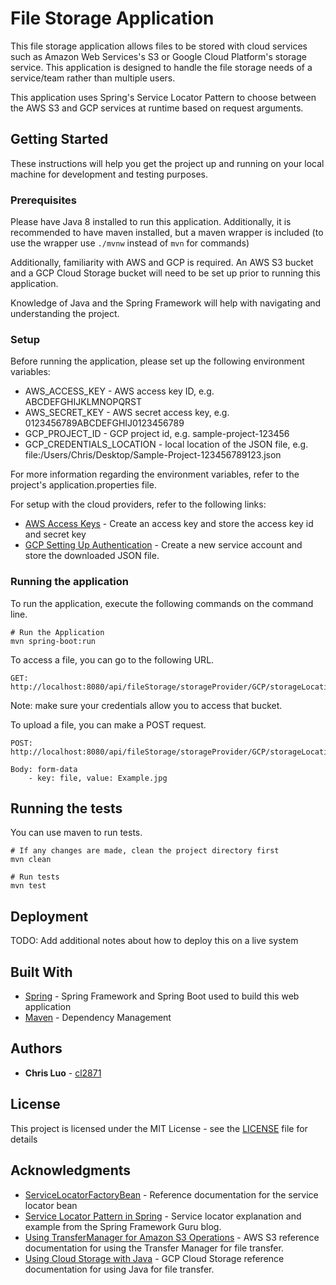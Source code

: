 # File Storage Application

This file storage application allows files to be stored with cloud services such as Amazon Web Services's S3 or Google Cloud Platform's storage service. This application is designed to handle the file storage needs of a service/team rather than multiple users.

This application uses Spring's Service Locator Pattern to choose between the AWS S3 and GCP services at runtime based on request arguments.


## Getting Started

These instructions will help you get the project up and running on your local machine for development and testing purposes.


### Prerequisites

Please have Java 8 installed to run this application. Additionally, it is recommended to have maven installed, but a maven wrapper is included (to use the wrapper use `./mvnw` instead of `mvn` for commands)

Additionally, familiarity with AWS and GCP is required. An AWS S3 bucket and a GCP Cloud Storage bucket will need to be set up prior to running this application.

Knowledge of Java and the Spring Framework will help with navigating and understanding the project.


### Setup

Before running the application, please set up the following environment variables:
* AWS_ACCESS_KEY - AWS access key ID, e.g. ABCDEFGHIJKLMNOPQRST
* AWS_SECRET_KEY - AWS secret access key, e.g. 0123456789ABCDEFGHIJ0123456789
* GCP_PROJECT_ID - GCP project id, e.g. sample-project-123456
* GCP_CREDENTIALS_LOCATION - local location of the JSON file, e.g. file:/Users/Chris/Desktop/Sample-Project-123456789123.json

For more information regarding the environment variables, refer to the project's application.properties file.

For setup with the cloud providers, refer to the following links:
* [AWS Access Keys](https://docs.aws.amazon.com/IAM/latest/UserGuide/id_credentials_access-keys.html) - Create an access key and store the access key id and secret key
* [GCP Setting Up Authentication](https://cloud.google.com/storage/docs/reference/libraries#setting_up_authentication) - Create a new service account and store the downloaded JSON file.


### Running the application

To run the application, execute the following commands on the command line.

```
# Run the Application
mvn spring-boot:run
```

To access a file, you can go to the following URL.
```
GET: http://localhost:8080/api/fileStorage/storageProvider/GCP/storageLocation/my_test_bucket/fileName/Example.jpg
```
Note: make sure your credentials allow you to access that bucket.

To upload a file, you can make a POST request.
```
POST: http://localhost:8080/api/fileStorage/storageProvider/GCP/storageLocation/sc_test_bucket

Body: form-data
	- key: file, value: Example.jpg
```


## Running the tests

You can use maven to run tests.

```
# If any changes are made, clean the project directory first
mvn clean

# Run tests
mvn test
```


## Deployment

TODO: Add additional notes about how to deploy this on a live system


## Built With

* [Spring](https://spring.io/) - Spring Framework and Spring Boot used to build this web application
* [Maven](https://maven.apache.org/) - Dependency Management


## Authors

* **Chris Luo** - [cl2871](https://github.com/cl2871)


## License

This project is licensed under the MIT License - see the [LICENSE](LICENSE) file for details


## Acknowledgments

* [ServiceLocatorFactoryBean](https://docs.spring.io/spring-framework/docs/current/javadoc-api/org/springframework/beans/factory/config/ServiceLocatorFactoryBean.html) - Reference documentation for the service locator bean
* [Service Locator Pattern in Spring](https://springframework.guru/service-locator-pattern-in-spring/) - Service locator explanation and example from the Spring Framework Guru blog.
* [Using TransferManager for Amazon S3 Operations](https://docs.aws.amazon.com/sdk-for-java/v1/developer-guide/examples-s3-transfermanager.html) - AWS S3 reference documentation for using the Transfer Manager for file transfer.
* [Using Cloud Storage with Java](https://cloud.google.com/java/getting-started/using-cloud-storage) - GCP Cloud Storage reference documentation for using Java for file transfer.